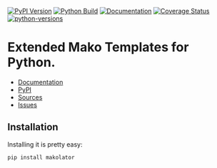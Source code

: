 [![PyPI Version](https://badge.fury.io/py/makolator.svg)](https://badge.fury.io/py/makolator)
[![Python Build](https://github.com/nbiotcloud/makolator/actions/workflows/main.yml/badge.svg)](https://github.com/nbiotcloud/makolator/actions/workflows/main.yml)
[![Documentation](https://readthedocs.org/projects/makolator/badge/?version=stable)](https://makolator.readthedocs.io/en/stable/?badge=stable)
[![Coverage Status](https://coveralls.io/repos/github/nbiotcloud/makolator/badge.svg?branch=main)](https://coveralls.io/github/nbiotcloud/makolator?branch=main)
[![python-versions](https://img.shields.io/pypi/pyversions/makolator.svg)](https://pypi.python.org/pypi/makolator)

# Extended Mako Templates for Python.

* [Documentation](https://makolator.readthedocs.io/en/stable/)
* [PyPI](https://pypi.org/project/makolator/)
* [Sources](https://github.com/nbiotcloud/makolator)
* [Issues](https://github.com/nbiotcloud/makolator/issues)

## Installation

Installing it is pretty easy:

```bash
pip install makolator
```
